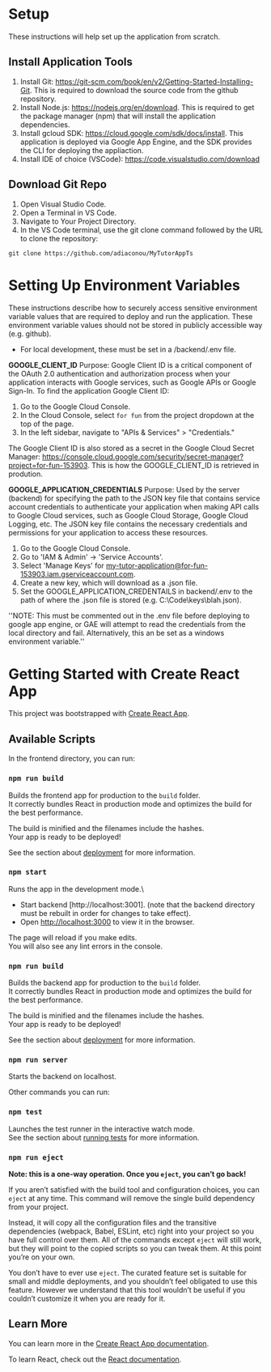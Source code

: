 # Setup
These instructions will help set up the application from scratch.

## Install Application Tools
1. Install Git: https://git-scm.com/book/en/v2/Getting-Started-Installing-Git. This is required to download the source code from the github repository.
2. Install Node.js: https://nodejs.org/en/download. This is required to get the package manager (npm) that will install the application dependencies.
3. Install gcloud SDK: https://cloud.google.com/sdk/docs/install. This application is deployed via Google App Engine, and the SDK provides the CLI for deploying the appliaction.
3. Install IDE of choice (VSCode): https://code.visualstudio.com/download 

## Download Git Repo
1. Open Visual Studio Code.
2. Open a Terminal in VS Code.
3. Navigate to Your Project Directory.
4. In the VS Code terminal, use the git clone command followed by the URL to clone the repository:

`git clone https://github.com/adiaconou/MyTutorAppTs`

# Setting Up Environment Variables
These instructions describe how to securely access sensitive environment variable values that are required to deploy and run the application. These environment variable values should not be stored in publicly accessible way (e.g. github). 
- For local development, these must be set in a /backend/.env file.

**GOOGLE_CLIENT_ID** 
Purpose: Google Client ID is a critical component of the OAuth 2.0 authentication and authorization process when your application interacts with Google services, such as Google APIs or Google Sign-In. To find the application Google Client ID:
1. Go to the Google Cloud Console.
2. In the Cloud Console, select `for fun` from the project dropdown at the top of the page.
3. In the left sidebar, navigate to "APIs & Services" > "Credentials."

The Google Client ID is also stored as a secret in the Google Cloud Secret Manager: https://console.cloud.google.com/security/secret-manager?project=for-fun-153903. This is how the GOOGLE_CLIENT_ID is retrieved in prodution.

**GOOGLE_APPLICATION_CREDENTIALS**
Purpose: Used by the server (backend) for specifying the path to the JSON key file that contains service account credentials to authenticate your application when making API calls to Google Cloud services, such as Google Cloud Storage, Google Cloud Logging, etc. The JSON key file contains the necessary credentials and permissions for your application to access these resources.
1. Go to the Google Cloud Console.
2. Go to 'IAM & Admin' -> 'Service Accounts'.
3. Select 'Manage Keys' for my-tutor-application@for-fun-153903.iam.gserviceaccount.com.
4. Create a new key, which will download as a .json file.
5. Set the GOOGLE_APPLICATION_CREDENTAILS in backend/.env to the path of where the .json file is stored (e.g. C:\Code\keys\blah.json).

''NOTE: This must be commented out in the .env file before deploying to google app engine, or GAE will attempt to read the credentials from the local directory and fail. Alternatively, this an be set as a windows environment variable.''

# Getting Started with Create React App

This project was bootstrapped with [Create React App](https://github.com/facebook/create-react-app).

## Available Scripts

In the frontend directory, you can run:

### `npm run build`

Builds the frontend app for production to the `build` folder.\
It correctly bundles React in production mode and optimizes the build for the best performance.

The build is minified and the filenames include the hashes.\
Your app is ready to be deployed!

See the section about [deployment](https://facebook.github.io/create-react-app/docs/deployment) for more information.

### `npm start`

Runs the app in the development mode.\
- Start backend [http://localhost:3001]. (note that the backend directory must be rebuilt in order for changes to take effect).
- Open [http://localhost:3000](http://localhost:3000) to view it in the browser.

The page will reload if you make edits.\
You will also see any lint errors in the console.

### `npm run build`

Builds the backend app for production to the `build` folder.\
It correctly bundles React in production mode and optimizes the build for the best performance.

The build is minified and the filenames include the hashes.\
Your app is ready to be deployed!

See the section about [deployment](https://facebook.github.io/create-react-app/docs/deployment) for more information.

### `npm run server`

Starts the backend on localhost.

Other commands you can run:

### `npm test`

Launches the test runner in the interactive watch mode.\
See the section about [running tests](https://facebook.github.io/create-react-app/docs/running-tests) for more information.

### `npm run eject`

**Note: this is a one-way operation. Once you `eject`, you can’t go back!**

If you aren’t satisfied with the build tool and configuration choices, you can `eject` at any time. This command will remove the single build dependency from your project.

Instead, it will copy all the configuration files and the transitive dependencies (webpack, Babel, ESLint, etc) right into your project so you have full control over them. All of the commands except `eject` will still work, but they will point to the copied scripts so you can tweak them. At this point you’re on your own.

You don’t have to ever use `eject`. The curated feature set is suitable for small and middle deployments, and you shouldn’t feel obligated to use this feature. However we understand that this tool wouldn’t be useful if you couldn’t customize it when you are ready for it.

## Learn More

You can learn more in the [Create React App documentation](https://facebook.github.io/create-react-app/docs/getting-started).

To learn React, check out the [React documentation](https://reactjs.org/).
